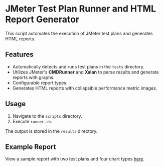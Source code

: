 # JMeter Test Plan Runner and HTML Report Generator

This script automates the execution of JMeter test plans and generates HTML reports.

## Features

- Automatically detects and runs test plans in the `tests` directory.
- Utilizes JMeter's **CMDRunner** and **Xalan** to parse results and generate reports with graphs.
- Configurable report types.
- Generates HTML reports with collapsible performance metric images.

## Usage

1. Navigate to the `scripts` directory.
2. Execute `runner.sh`.

The output is stored in the `results` directory.

## Example Report

View a sample report with two test plans and four chart types [here](https://rawgit.com/michalsi/jmeter-reports/master/results/results.html).
